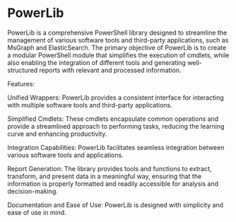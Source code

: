 # PowerLib

PowerLib is a comprehensive PowerShell library designed to streamline the management of various software tools and third-party applications, such as MsGraph and ElasticSearch. 
The primary objective of PowerLib is to create a modular PowerShell module that simplifies the execution of cmdlets, while also enabling the integration of different tools and generating well-structured reports with relevant and processed information. 

Features:

Unified Wrappers: PowerLib provides a consistent interface for interacting with multiple software tools and third-party applications.

Simplified Cmdlets: These cmdlets encapsulate common operations and provide a streamlined approach to performing tasks, reducing the learning curve and enhancing productivity.

Integration Capabilities: PowerLib facilitates seamless integration between various software tools and applications.

Report Generation: The library provides tools and functions to extract, transform, and present data in a meaningful way, ensuring that the information is properly formatted and readily accessible for analysis and decision-making.

Documentation and Ease of Use: PowerLib is designed with simplicity and ease of use in mind.
